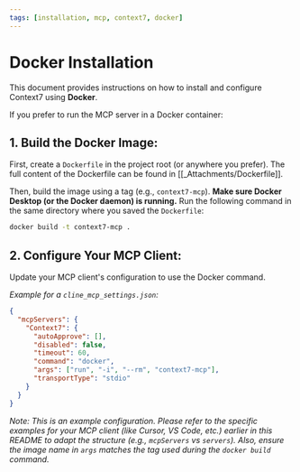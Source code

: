 ```yaml
---
tags: [installation, mcp, context7, docker]
---
```


# Docker Installation

This document provides instructions on how to install and configure Context7 using **Docker**.

If you prefer to run the MCP server in a Docker container:

## 1. Build the Docker Image:

First, create a `Dockerfile` in the project root (or anywhere you prefer). The full content of the Dockerfile can be found in [[_Attachments/Dockerfile]].

Then, build the image using a tag (e.g., `context7-mcp`). **Make sure Docker Desktop (or the Docker daemon) is running.** Run the following command in the same directory where you saved the `Dockerfile`:

```bash
docker build -t context7-mcp .
```

## 2. Configure Your MCP Client:

Update your MCP client's configuration to use the Docker command.

_Example for a `cline_mcp_settings.json`:_

```json
{
  "mcpServers": {
    "Сontext7": {
      "autoApprove": [],
      "disabled": false,
      "timeout": 60,
      "command": "docker",
      "args": ["run", "-i", "--rm", "context7-mcp"],
      "transportType": "stdio"
    }
  }
}
```

_Note: This is an example configuration. Please refer to the specific examples for your MCP client (like Cursor, VS Code, etc.) earlier in this README to adapt the structure (e.g., `mcpServers` vs `servers`). Also, ensure the image name in `args` matches the tag used during the `docker build` command._
